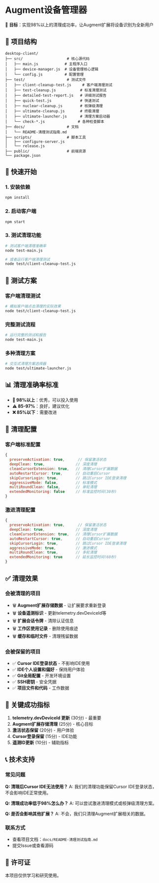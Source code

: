 # Augment设备管理器

🎯 **目标**：实现98%以上的清理成功率，让Augment扩展将设备识别为全新用户

## 📁 项目结构

```
desktop-client/
├── src/                    # 核心源代码
│   ├── main.js            # 主程序入口
│   ├── device-manager.js  # 设备管理核心逻辑
│   └── config.js          # 配置管理
├── test/                   # 测试文件
│   ├── client-cleanup-test.js     # 客户端清理测试
│   ├── test-cleanup.js           # 标准清理测试
│   ├── detailed-test-report.js   # 详细测试报告
│   ├── quick-test.js             # 快速测试
│   ├── nuclear-cleanup.js        # 核弹级清理
│   ├── ultimate-cleanup.js       # 终极清理
│   ├── ultimate-launcher.js      # 清理方案启动器
│   └── check-*.js               # 各种检查脚本
├── docs/                   # 文档
│   └── README-清理测试指南.md
├── scripts/                # 脚本工具
│   ├── configure-server.js
│   └── release.js
├── public/                 # 前端资源
└── package.json
```

## 🚀 快速开始

### 1. 安装依赖
```bash
npm install
```

### 2. 启动客户端
```bash
npm start
```

### 3. 测试清理功能
```bash
# 测试客户端清理准确率
node test-main.js

# 或者运行客户端清理测试
node test/client-cleanup-test.js
```

## 🧪 测试方案

### 客户端清理测试
```bash
# 模拟客户端点击清理的实际效果
node test/client-cleanup-test.js
```

### 完整测试流程
```bash
# 运行完整的测试和报告
node test-main.js
```

### 多种清理方案
```bash
# 交互式清理方案选择器
node test/ultimate-launcher.js
```

## 📊 清理准确率标准

- **🎯 98%以上**：优秀，可以投入使用
- **⚠️ 85-97%**：良好，建议优化
- **❌ 85%以下**：需要改进

## 🔧 清理配置

### 客户端标准配置
```javascript
{
  preserveActivation: true,      // 保留激活状态
  deepClean: true,              // 深度清理
  cleanCursorExtension: true,   // 清理Cursor扩展数据
  autoRestartCursor: true,      // 自动重启Cursor
  skipCursorLogin: true,        // 跳过Cursor IDE登录清理
  aggressiveMode: false,        // 标准模式
  multiRoundClean: false,       // 单轮清理
  extendedMonitoring: false     // 标准监控时间(30秒)
}
```

### 激进清理配置
```javascript
{
  preserveActivation: true,      // 保留激活状态
  deepClean: true,              // 深度清理
  cleanCursorExtension: true,   // 清理Cursor扩展数据
  autoRestartCursor: true,      // 自动重启Cursor
  skipCursorLogin: true,        // 跳过Cursor IDE登录清理
  aggressiveMode: true,         // 激进模式
  multiRoundClean: true,        // 多轮清理
  extendedMonitoring: true      // 延长监控时间(60秒)
}
```

## ✅ 清理效果

### 会被清理的项目
- 🗑️ **Augment扩展存储数据** - 让扩展要求重新登录
- 🗑️ **设备遥测标识** - 更新telemetry.devDeviceId等
- 🗑️ **扩展会话令牌** - 清除认证信息
- 🗑️ **工作区使用记录** - 删除使用痕迹
- 🗑️ **缓存和临时文件** - 清理残留数据

### 会被保留的项目
- ✅ **Cursor IDE登录状态** - 不影响IDE使用
- ✅ **IDE个人设置和偏好** - 保持用户体验
- ✅ **Git全局配置** - 开发环境设置
- ✅ **SSH密钥** - 安全凭据
- ✅ **项目文件和代码** - 工作数据

## 🎯 关键成功指标

1. **telemetry.devDeviceId 更新** (30分) - 最重要
2. **Augment扩展存储清理** (25分) - 核心目标
3. **激活状态保留** (20分) - 用户体验
4. **Cursor登录保留** (15分) - IDE功能
5. **遥测ID更新** (10分) - 辅助指标

## 📞 技术支持

### 常见问题

**Q: 清理后Cursor IDE无法使用？**
A: 我们的清理功能保留Cursor IDE登录状态，不会影响IDE正常使用。

**Q: 清理成功率低于98%怎么办？**
A: 可以尝试激进清理模式或核弹级清理方案。

**Q: 是否会影响其他扩展？**
A: 不会，我们只清理Augment扩展相关的数据。

### 联系方式
- 查看项目文档：`docs/README-清理测试指南.md`
- 提交Issue或查看源码

## 📄 许可证

本项目仅供学习和研究使用。
